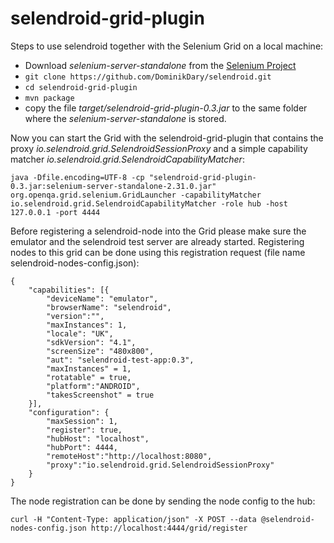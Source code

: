 selendroid-grid-plugin
======================

Steps to use selendroid together with the Selenium Grid on a local machine:

* Download *selenium-server-standalone* from the [Selenium Project](http://code.google.com/p/selenium/downloads/)
* ```git clone https://github.com/DominikDary/selendroid.git ```
* ```cd selendroid-grid-plugin ```
* ``` mvn package ```
* copy the file *target/selendroid-grid-plugin-0.3.jar* to the same folder where the *selenium-server-standalone* is stored.

Now you can start the Grid with the selendroid-grid-plugin that contains the proxy *io.selendroid.grid.SelendroidSessionProxy* and a simple capability matcher *io.selendroid.grid.SelendroidCapabilityMatcher*:

```
java -Dfile.encoding=UTF-8 -cp "selendroid-grid-plugin-0.3.jar:selenium-server-standalone-2.31.0.jar" org.openqa.grid.selenium.GridLauncher -capabilityMatcher io.selendroid.grid.SelendroidCapabilityMatcher -role hub -host 127.0.0.1 -port 4444
```

Before registering a selendroid-node into the Grid please make sure the emulator and the selendroid test server are already started.
Registering nodes to this grid can be done using this registration request (file name selendroid-nodes-config.json):

```
{
	"capabilities": [{
		"deviceName": "emulator",
		"browserName": "selendroid",
		"version":"",
		"maxInstances": 1,
		"locale": "UK",
		"sdkVersion": "4.1",
		"screenSize": "480x800",
		"aut": "selendroid-test-app:0.3",
		"maxInstances" = 1,
		"rotatable" = true,
		"platform":"ANDROID",
		"takesScreenshot" = true
	}],
	"configuration": {
        "maxSession": 1,
        "register": true,
        "hubHost": "localhost",
        "hubPort": 4444,
        "remoteHost":"http://localhost:8080",
        "proxy":"io.selendroid.grid.SelendroidSessionProxy"
	}
}
```

The node registration can be done by sending the node config to the hub:

```
curl -H "Content-Type: application/json" -X POST --data @selendroid-nodes-config.json http://localhost:4444/grid/register
  
```
